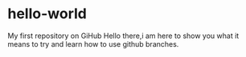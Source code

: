 # hello-world
My first repository on GiHub
Hello there,i am here to show you what it means to try and learn how to use github branches.
